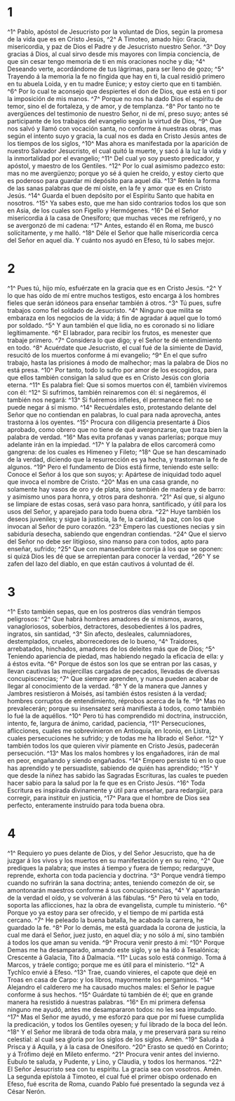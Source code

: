 # 1 
^1^ Pablo, apóstol de Jesucristo por la voluntad de Dios, según la promesa de la vida que es en Cristo Jesús, ^2^ A Timoteo, amado hijo: Gracia, misericordia, y paz de Dios el Padre y de Jesucristo nuestro Señor. ^3^ Doy gracias á Dios, al cual sirvo desde mis mayores con limpia conciencia, de que sin cesar tengo memoria de ti en mis oraciones noche y día; ^4^ Deseando verte, acordándome de tus lágrimas, para ser lleno de gozo; ^5^ Trayendo á la memoria la fe no fingida que hay en ti, la cual residió primero en tu abuela Loida, y en tu madre Eunice; y estoy cierto que en ti también. ^6^ Por lo cual te aconsejo que despiertes el don de Dios, que está en ti por la imposición de mis manos. ^7^ Porque no nos ha dado Dios el espíritu de temor, sino el de fortaleza, y de amor, y de templanza. ^8^ Por tanto no te avergüences del testimonio de nuestro Señor, ni de mí, preso suyo; antes sé participante de los trabajos del evangelio según la virtud de Dios, ^9^ Que nos salvó y llamó con vocación santa, no conforme á nuestras obras, mas según el intento suyo y gracia, la cual nos es dada en Cristo Jesús antes de los tiempos de los siglos, ^10^ Mas ahora es manifestada por la aparición de nuestro Salvador Jesucristo, el cual quitó la muerte, y sacó á la luz la vida y la inmortalidad por el evangelio; ^11^ Del cual yo soy puesto predicador, y apóstol, y maestro de los Gentiles. ^12^ Por lo cual asimismo padezco esto: mas no me avergüenzo; porque yo sé á quien he creído, y estoy cierto que es poderoso para guardar mi depósito para aquel día. ^13^ Retén la forma de las sanas palabras que de mí oíste, en la fe y amor que es en Cristo Jesús. ^14^ Guarda el buen depósito por el Espíritu Santo que habita en nosotros. ^15^ Ya sabes esto, que me han sido contrarios todos los que son en Asia, de los cuales son Figello y Hermógenes. ^16^ Dé el Señor misericordia á la casa de Onesíforo; que muchas veces me refrigeró, y no se avergonzó de mi cadena: ^17^ Antes, estando él en Roma, me buscó solícitamente, y me halló. ^18^ Déle el Señor que halle misericordia cerca del Señor en aquel día. Y cuánto nos ayudó en Efeso, tú lo sabes mejor. 

# 2 
^1^ Pues tú, hijo mío, esfuérzate en la gracia que es en Cristo Jesús. ^2^ Y lo que has oído de mí entre muchos testigos, esto encarga á los hombres fieles que serán idóneos para enseñar también á otros. ^3^ Tú pues, sufre trabajos como fiel soldado de Jesucristo. ^4^ Ninguno que milita se embaraza en los negocios de la vida; á fin de agradar á aquel que lo tomó por soldado. ^5^ Y aun también el que lidia, no es coronado si no lidiare legítimamente. ^6^ El labrador, para recibir los frutos, es menester que trabaje primero. ^7^ Considera lo que digo; y el Señor te dé entendimiento en todo. ^8^ Acuérdate que Jesucristo, el cual fué de la simiente de David, resucitó de los muertos conforme á mi evangelio; ^9^ En el que sufro trabajo, hasta las prisiones á modo de malhechor; mas la palabra de Dios no está presa. ^10^ Por tanto, todo lo sufro por amor de los escogidos, para que ellos también consigan la salud que es en Cristo Jesús con gloria eterna. ^11^ Es palabra fiel: Que si somos muertos con él, también viviremos con él: ^12^ Si sufrimos, también reinaremos con él: si negáremos, él también nos negará: ^13^ Si fuéremos infieles, él permanece fiel: no se puede negar á sí mismo. ^14^ Recuérdales esto, protestando delante del Señor que no contiendan en palabras, lo cual para nada aprovecha, antes trastorna á los oyentes. ^15^ Procura con diligencia presentarte á Dios aprobado, como obrero que no tiene de qué avergonzarse, que traza bien la palabra de verdad. ^16^ Mas evita profanas y vanas parlerías; porque muy adelante irán en la impiedad. ^17^ Y la palabra de ellos carcomerá como gangrena: de los cuales es Himeneo y Fileto; ^18^ Que se han descaminado de la verdad, diciendo que la resurrección es ya hecha, y trastornan la fe de algunos. ^19^ Pero el fundamento de Dios está firme, teniendo este sello: Conoce el Señor á los que son suyos; y: Apártese de iniquidad todo aquel que invoca el nombre de Cristo. ^20^ Mas en una casa grande, no solamente hay vasos de oro y de plata, sino también de madera y de barro: y asimismo unos para honra, y otros para deshonra. ^21^ Así que, si alguno se limpiare de estas cosas, será vaso para honra, santificado, y útil para los usos del Señor, y aparejado para todo buena obra. ^22^ Huye también los deseos juveniles; y sigue la justicia, la fe, la caridad, la paz, con los que invocan al Señor de puro corazón. ^23^ Empero las cuestiones necias y sin sabiduría desecha, sabiendo que engendran contiendas. ^24^ Que el siervo del Señor no debe ser litigioso, sino manso para con todos, apto para enseñar, sufrido; ^25^ Que con mansedumbre corrija á los que se oponen: si quizá Dios les dé que se arrepientan para conocer la verdad, ^26^ Y se zafen del lazo del diablo, en que están cautivos á voluntad de él. 

# 3 
^1^ Esto también sepas, que en los postreros días vendrán tiempos peligrosos: ^2^ Que habrá hombres amadores de sí mismos, avaros, vanagloriosos, soberbios, detractores, desobedientes á los padres, ingratos, sin santidad, ^3^ Sin afecto, desleales, calumniadores, destemplados, crueles, aborrecedores de lo bueno, ^4^ Traidores, arrebatados, hinchados, amadores de los deleites más que de Dios; ^5^ Teniendo apariencia de piedad, mas habiendo negado la eficacia de ella: y á éstos evita. ^6^ Porque de éstos son los que se entran por las casas, y llevan cautivas las mujercillas cargadas de pecados, llevadas de diversas concupiscencias; ^7^ Que siempre aprenden, y nunca pueden acabar de llegar al conocimiento de la verdad. ^8^ Y de la manera que Jannes y Jambres resistieron á Moisés, así también éstos resisten á la verdad; hombres corruptos de entendimiento, réprobos acerca de la fe. ^9^ Mas no prevalecerán; porque su insensatez será manifiesta á todos, como también lo fué la de aquéllos. ^10^ Pero tú has comprendido mi doctrina, instrucción, intento, fe, largura de ánimo, caridad, paciencia, ^11^ Persecuciones, aflicciones, cuales me sobrevinieron en Antioquía, en Iconio, en Listra, cuales persecuciones he sufrido; y de todas me ha librado el Señor. ^12^ Y también todos los que quieren vivir píamente en Cristo Jesús, padecerán persecución. ^13^ Mas los malos hombres y los engañadores, irán de mal en peor, engañando y siendo engañados. ^14^ Empero persiste tú en lo que has aprendido y te persuadiste, sabiendo de quién has aprendido; ^15^ Y que desde la niñez has sabido las Sagradas Escrituras, las cuales te pueden hacer sabio para la salud por la fe que es en Cristo Jesús. ^16^ Toda Escritura es inspirada divinamente y útil para enseñar, para redargüir, para corregir, para instituir en justicia, ^17^ Para que el hombre de Dios sea perfecto, enteramente instruído para toda buena obra. 

# 4 
^1^ Requiero yo pues delante de Dios, y del Señor Jesucristo, que ha de juzgar á los vivos y los muertos en su manifestación y en su reino, ^2^ Que prediques la palabra; que instes á tiempo y fuera de tiempo; redarguye, reprende, exhorta con toda paciencia y doctrina. ^3^ Porque vendrá tiempo cuando no sufrirán la sana doctrina; antes, teniendo comezón de oir, se amontonarán maestros conforme á sus concupiscencias, ^4^ Y apartarán de la verdad el oído, y se volverán á las fábulas. ^5^ Pero tú vela en todo, soporta las aflicciones, haz la obra de evangelista, cumple tu ministerio. ^6^ Porque yo ya estoy para ser ofrecido, y el tiempo de mi partida está cercano. ^7^ He peleado la buena batalla, he acabado la carrera, he guardado la fe. ^8^ Por lo demás, me está guardada la corona de justicia, la cual me dará el Señor, juez justo, en aquel día; y no sólo á mí, sino también á todos los que aman su venida. ^9^ Procura venir presto á mí: ^10^ Porque Demas me ha desamparado, amando este siglo, y se ha ido á Tesalónica; Crescente á Galacia, Tito á Dalmacia. ^11^ Lucas solo está conmigo. Toma á Marcos, y tráele contigo; porque me es útil para el ministerio. ^12^ A Tychîco envié á Efeso. ^13^ Trae, cuando vinieres, el capote que dejé en Troas en casa de Carpo: y los libros, mayormente los pergaminos. ^14^ Alejandro el calderero me ha causado muchos males: el Señor le pague conforme á sus hechos. ^15^ Guárdate tú también de él; que en grande manera ha resistido á nuestras palabras. ^16^ En mi primera defensa ninguno me ayudó, antes me desampararon todos: no les sea imputado. ^17^ Mas el Señor me ayudó, y me esforzó para que por mí fuese cumplida la predicación, y todos los Gentiles oyesen; y fuí librado de la boca del león. ^18^ Y el Señor me librará de toda obra mala, y me preservará para su reino celestial: al cual sea gloria por los siglos de los siglos. Amén. ^19^ Saluda á Prisca y á Aquila, y á la casa de Onesíforo. ^20^ Erasto se quedó en Corinto; y á Trófimo dejé en Mileto enfermo. ^21^ Procura venir antes del invierno. Eubulo te saluda, y Pudente, y Lino, y Claudia, y todos los hermanos. ^22^ El Señor Jesucristo sea con tu espíritu. La gracia sea con vosotros. Amén. La segunda epístola á Timoteo, el cual fué el primer obispo ordenado en Efeso, fué escrita de Roma, cuando Pablo fué presentado la segunda vez á César Nerón. 